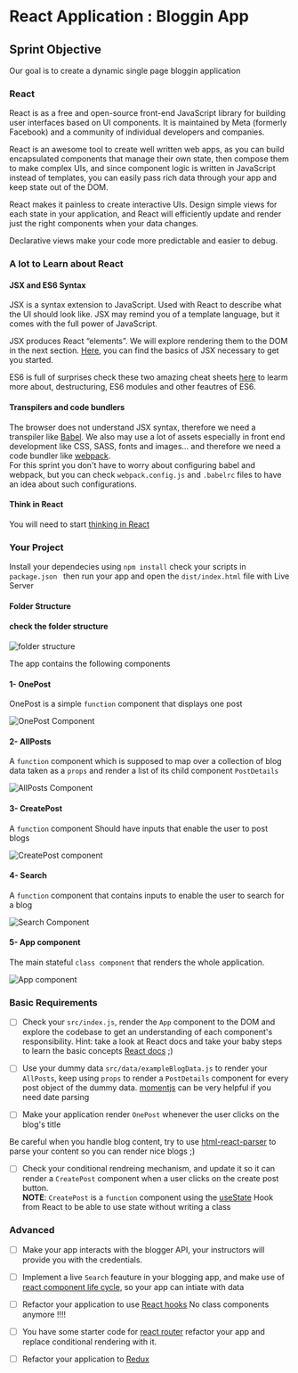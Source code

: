 # React Application : Bloggin App

## Sprint Objective

Our goal is to create a dynamic single page bloggin application

### React

React is as a free and open-source front-end JavaScript library for building user interfaces based on UI components. It is maintained by Meta (formerly Facebook) and a community of individual developers and companies.

React is an awesome tool to create well written web apps, as you can build encapsulated components that manage their own state, then compose them to make complex UIs, and since component logic is written in JavaScript instead of templates, you can easily pass rich data through your app and keep state out of the DOM.

React makes it painless to create interactive UIs. Design simple views for each state in your application, and React will efficiently update and render just the right components when your data changes.

Declarative views make your code more predictable and easier to debug.

### A lot to Learn about React

 #### JSX and ES6 Syntax

JSX is a syntax extension to JavaScript. Used with React to describe what the UI should look like. JSX may remind you of a template language, but it comes with the full power of JavaScript.

JSX produces React “elements”. We will explore rendering them to the DOM in the next section. [Here](https://reactjs.org/docs/introducing-jsx.html), you can find the basics of JSX necessary to get you started.

ES6 is full of surprises check these two amazing cheat sheets
[here](https://devhints.io/es6) to learm more about, destructuring,
ES6 modules and other feautres of ES6.

#### Transpilers and code bundlers

The browser does not understand JSX syntax, therefore we need a transpiler like [Babel](https://babeljs.io/).
We also may use a lot of assets especially in front end development like CSS, SASS, fonts and images... and therefore we need a code bundler like [webpack](https://webpack.js.org/).  
For this sprint you don't have to worry about configuring babel and webpack, but you can check `webpack.config.js` and `.babelrc` files to have an idea about such configurations.

#### Think in React 

You will need to start [thinking in React](https://reactjs.org/docs/thinking-in-react.html)

### Your Project

Install your dependecies using `npm install` check your scripts in `package.json ` then run your app and open the `dist/index.html` file with Live Server

#### Folder Structure

#### check the folder structure

![folder structure](./assets/images/f-structure.PNG)  


The app contains the following components   

#### 1- OnePost 
OnePost is a simple `function` component that displays one post

![OnePost Component](./assets/images/OnePost.PNG)   



#### 2- AllPosts 
A `function` component which is supposed to map over a collection of blog data taken as a `props` and render a list of its child component `PostDetails`

![AllPosts Component](./assets/images/AllPosts.PNG)   



#### 3- CreatePost 
A `function` component Should have inputs that enable the user to post blogs   

![CreatePost component](./assets//images/CreatePost.PNG)   



#### 4- Search 
A `function` component that contains inputs to enable the user to search for a blog    

![Search Component](./assets/images/Search.PNG)   



#### 5- App component 
The main stateful `class component` that renders the whole application.

![App component](./assets/images/App.PNG)   


  


### Basic Requirements

- [ ] Check your `src/index.js`, render the `App` component to the DOM and explore the codebase to get an understanding of each component's responsibility.
      Hint: take a look at React docs and take your baby steps to learn the basic concepts [React docs](https://reactjs.org/docs/getting-started.html) ;)

- [ ] Use your dummy data `src/data/exampleBlogData.js` to render your `AllPosts`, keep using `props` to render a `PostDetails` component for every post object of the dummy data.
      [momentjs](https://momentjs.com/) can be very helpful if you need date parsing

- [ ] Make your application render `OnePost` whenever the user clicks on the blog's title

Be careful when you handle blog content, try to use [html-react-parser](https://www.npmjs.com/package/html-react-parser) to parse your content so you can render nice blogs ;)

- [ ] Check your conditional rendreing mechanism, and update it so it can render a `CreatePost` component when a user clicks on the create post button.  
**NOTE**: `CreatePost` is a `function` component using the [useState](https://reactjs.org/docs/hooks-state.html) Hook from React to be able to use state without writing a class

### Advanced

- [ ] Make your app interacts with the blogger API, your instructors will provide you with the credentials.

- [ ] Implement a live `Search` feauture in your blogging app, and make use of [react component life cycle](https://reactjs.org/docs/state-and-lifecycle.html), so your app can intiate with data

- [ ] Refactor your application to use [React hooks](https://reactjs.org/docs/hooks-intro.html)
      No class components anymore !!!!

- [ ] You have some starter code for [react router](https://reactrouter.com/) refactor your app and replace conditional rendering with it.

- [ ] Refactor your application to [Redux](https://redux.js.org/)
